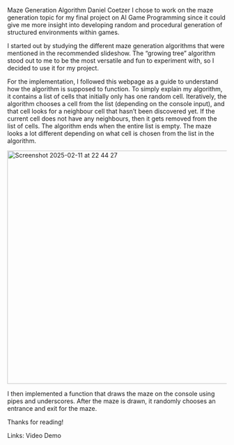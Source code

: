 Maze Generation Algorithm
Daniel Coetzer
I chose to work on the maze generation topic for my final project on AI Game Programming since it could give me more insight into developing random and procedural generation of structured environments within games.

I started out by studying the different maze generation algorithms that were mentioned in the recommended slideshow. The “growing tree” algorithm stood out to me to be the most versatile and fun to experiment with, so I decided to use it for my project. 

For the implementation, I followed this webpage as a guide to understand how the algorithm is supposed to function. To simply explain my algorithm, it contains a list of cells that initially only has one random cell. Iteratively, the algorithm chooses a cell from the list (depending on the console input), and that cell looks for a neighbour cell that hasn’t been discovered yet. If the current cell does not have any neighbours, then it gets removed from the list of cells. The algorithm ends when the entire list is empty. The maze looks a lot different depending on what cell is chosen from the list in the algorithm.

<img width="535" alt="Screenshot 2025-02-11 at 22 44 27" src="https://github.com/user-attachments/assets/df4fa9b4-37bf-4b17-9eb1-0039edee0cd4" />

I then implemented a function that draws the maze on the console using pipes and underscores. After the maze is drawn, it randomly chooses an entrance and exit for the maze.


Thanks for reading!

Links:
Video Demo
